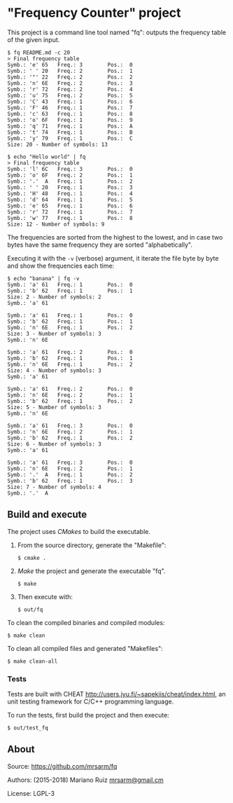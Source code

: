"Frequency Counter" project
===========================

This project is a command line tool named "fq": outputs
the frequency table of the given input.

    $ fq README.md -c 20
    > Final frequency table
    Symb.: 'e' 65   Freq.: 3        Pos.:  0
    Symb.: ' ' 20   Freq.: 2        Pos.:  1
    Symb.: '"' 22   Freq.: 2        Pos.:  2
    Symb.: 'n' 6E   Freq.: 2        Pos.:  3
    Symb.: 'r' 72   Freq.: 2        Pos.:  4
    Symb.: 'u' 75   Freq.: 2        Pos.:  5
    Symb.: 'C' 43   Freq.: 1        Pos.:  6
    Symb.: 'F' 46   Freq.: 1        Pos.:  7
    Symb.: 'c' 63   Freq.: 1        Pos.:  8
    Symb.: 'o' 6F   Freq.: 1        Pos.:  9
    Symb.: 'q' 71   Freq.: 1        Pos.:  A
    Symb.: 't' 74   Freq.: 1        Pos.:  B
    Symb.: 'y' 79   Freq.: 1        Pos.:  C
    Size: 20 - Number of symbols: 13
    
    $ echo "Hello world" | fq
    > Final frequency table
    Symb.: 'l' 6C   Freq.: 3        Pos.:  0
    Symb.: 'o' 6F   Freq.: 2        Pos.:  1
    Symb.: '.'  A   Freq.: 1        Pos.:  2
    Symb.: ' ' 20   Freq.: 1        Pos.:  3
    Symb.: 'H' 48   Freq.: 1        Pos.:  4
    Symb.: 'd' 64   Freq.: 1        Pos.:  5
    Symb.: 'e' 65   Freq.: 1        Pos.:  6
    Symb.: 'r' 72   Freq.: 1        Pos.:  7
    Symb.: 'w' 77   Freq.: 1        Pos.:  8
    Size: 12 - Number of symbols: 9

The frequencies are sorted from the highest to
the lowest, and in case two bytes have the same
frequency they are sorted "alphabetically".

Executing it with the `-v` (verbose) argument,
it iterate the file byte by byte and show the
frequencies each time:

	$ echo "banana" | fq -v
	Symb.: 'a' 61   Freq.: 1        Pos.:  0
	Symb.: 'b' 62   Freq.: 1        Pos.:  1
	Size: 2 - Number of symbols: 2
	Symb.: 'a' 61
	
	Symb.: 'a' 61   Freq.: 1        Pos.:  0
	Symb.: 'b' 62   Freq.: 1        Pos.:  1
	Symb.: 'n' 6E   Freq.: 1        Pos.:  2
	Size: 3 - Number of symbols: 3
	Symb.: 'n' 6E
	
	Symb.: 'a' 61   Freq.: 2        Pos.:  0
	Symb.: 'b' 62   Freq.: 1        Pos.:  1
	Symb.: 'n' 6E   Freq.: 1        Pos.:  2
	Size: 4 - Number of symbols: 3
	Symb.: 'a' 61
	
	Symb.: 'a' 61   Freq.: 2        Pos.:  0
	Symb.: 'n' 6E   Freq.: 2        Pos.:  1
	Symb.: 'b' 62   Freq.: 1        Pos.:  2
	Size: 5 - Number of symbols: 3
	Symb.: 'n' 6E
	
	Symb.: 'a' 61   Freq.: 3        Pos.:  0
	Symb.: 'n' 6E   Freq.: 2        Pos.:  1
	Symb.: 'b' 62   Freq.: 1        Pos.:  2
	Size: 6 - Number of symbols: 3
	Symb.: 'a' 61
	
	Symb.: 'a' 61   Freq.: 3        Pos.:  0
	Symb.: 'n' 6E   Freq.: 2        Pos.:  1
	Symb.: '.'  A   Freq.: 1        Pos.:  2
	Symb.: 'b' 62   Freq.: 1        Pos.:  3
	Size: 7 - Number of symbols: 4
	Symb.: '.'  A


Build and execute
-----------------

The project uses *CMakes* to build the executable.

1. From the source directory, generate the "Makefile":

       $ cmake .

2. *Make* the project and generate the executable "fq".

       $ make

3. Then execute with:

       $ out/fq

To clean the compiled binaries and compiled modules:

    $ make clean

To clean all compiled files and generated "Makefiles":

    $ make clean-all


### Tests

Tests are built with CHEAT <http://users.jyu.fi/~sapekiis/cheat/index.html>,
an unit testing framework for C/C++ programming language.

To run the tests, first build the project and then execute:

    $ out/test_fq


About
-----

Source: https://github.com/mrsarm/fq

Authors: (2015-2018) Mariano Ruiz <mrsarm@gmail.cm>

License: LGPL-3
